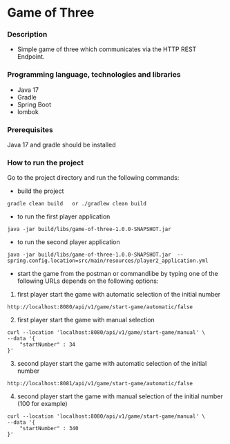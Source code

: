 # Game of Three

### Description
- Simple game of three which communicates via the HTTP REST Endpoint.
### Programming language, technologies and libraries

- Java 17
- Gradle
- Spring Boot
- lombok

### Prerequisites

Java 17 and gradle should be installed

### How to run the project

Go to the project directory and run the following commands:
- build the project

```shellscript
gradle clean build   or ./gradlew clean build
```
- to run the first player application
```shellscript
java -jar build/libs/game-of-three-1.0.0-SNAPSHOT.jar
```
- to run the second player application
```shellscript
java -jar build/libs/game-of-three-1.0.0-SNAPSHOT.jar  --spring.config.location=src/main/resources/player2_application.yml
```
- start the game from the postman or commandlibe by typing one of the following URLs depends on the following options:
1. first player start the game with automatic selection of the initial number
```
http://localhost:8080/api/v1/game/start-game/automatic/false 
```
2. first player start the game with manual selection
```
curl --location 'localhost:8080/api/v1/game/start-game/manual' \
--data '{
    "startNumber" : 34
}'
```
3. second player start the game with automatic selection of the initial number
```
http://localhost:8081/api/v1/game/start-game/automatic/false 
```
4. second player start the game with manual selection of the initial number (100 for example)
```
curl --location 'localhost:8080/api/v1/game/start-game/manual' \
--data '{
    "startNumber" : 340
}'
```
